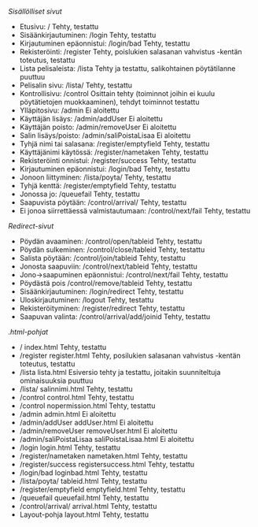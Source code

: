 *Sisällölliset sivut*

 - Etusivu:					/				Tehty, testattu  
 - Sisäänkirjautuminen:				/login				Tehty, testattu  
 - Kirjautuminen epäonnistui:			/login/bad			Tehty, testattu
 - Rekisteröinti:				/register			Tehty, poislukien salasanan vahvistus -kentän toteutus, testattu  
 - Lista pelisaleista:				/lista				Tehty ja testattu, salikohtainen pöytätilanne puuttuu
 - Pelisalin sivu:				/lista/<salinnimi>		Tehty, testattu
 - Kontrollisivu:				/control			Osittain tehty (toiminnot joihin ei kuulu pöytätietojen muokkaaminen), tehdyt toiminnot testattu 
 - Ylläpitosivu:				/admin				Ei aloitettu  
 - Käyttäjän lisäys:				/admin/addUser			Ei aloitettu  
 - Käyttäjän poisto:				/admin/removeUser		Ei aloitettu  
 - Salin lisäys/poisto:				/admin/saliPoistaLisaa		Ei aloitettu  
 - Tyhjä nimi tai salasana:			/register/emptyfield		Tehty, testattu
 - Käyttäjänimi käytössä:			/register/nametaken		Tehty, testattu  
 - Rekisteröinti onnistui:			/register/success		Tehty, testattu  
 - Kirjautuminen epäonnistui:			/login/bad			Tehty, testattu  
 - Jonoon liittyminen:				/lista/poyta/<tableid>		Tehty, testattu
 - Tyhjä kenttä:				/register/emptyfield		Tehty, testattu
 - Jonossa jo:					/queuefail			Tehty, testattu
 - Saapuvista pöytään:				/control/arrival/<tableid>	Tehty, testattu
 - Ei jonoa siirrettäessä valmistautumaan:	/control/next/fail		Tehty, testattu

*Redirect-sivut*  
  
 - Pöydän avaaminen:				/control/open/tableid		Tehty, testattu
 - Pöydän sulkeminen:				/control/close/tableid		Tehty, testattu  
 - Salista pöytään:				/control/join/tableid		Tehty, testattu
 - Jonosta saapuviin:				/control/next/tableid		Tehty, testattu
 - Jono->saapuminen epäonnistui:		/control/next/fail		Tehty, testattu
 - Pöydästä pois				/control/remove/tableid		Tehty, testattu
 - Sisäänkirjautuminen:				/login/redirect			Tehty, testattu  
 - Uloskirjautuminen:				/logout				Tehty, testattu  
 - Rekisteröityminen:				/register/redirect		Tehty, testattu
 - Saapuvan valinta:				/control/arrival/add/joinid	Tehty, testattu
    
*.html-pohjat*  
  
 - /						index.html                      Tehty, testattu  
 - /register					register.html                   Tehty, posilukien salasanan vahvistus -kentän toteutus, testattu  
 - /lista					lista.html                      Esiversio tehty ja testattu, joitakin suunniteltuja ominaisuuksia puuttuu  
 - /lista/<salinnimi>				salinnimi.html                  Tehty, testattu
 - /control					control.html                    Tehty, testattu
 - /control					nopermission.html		Tehty, testattu  
 - /admin					admin.html                      Ei aloitettu  
 - /admin/addUser				addUser.html                    Ei aloitettu  
 - /admin/removeUser				removeUser.html			Ei aloitettu  
 - /admin/saliPoistaLisaa			saliPoistaLisaa.html		Ei aloitettu  
 - /login					login.html			Tehty, testattu  
 - /register/nametaken				nametaken.html			Tehty, testattu  
 - /register/success				registersuccess.html		Tehty, testattu 
 - /login/bad					loginbad.html			Tehty, testattu  
 - /lista/poyta/<tableid>			tableid.html			Tehty, testattu
 - /register/emptyfield				emptyfield.html			Tehty, testattu
 - /queuefail					queuefail.html			Tehty, testattu
 - /control/arrival/<tableid>			arrival.html			Tehty, testattu
 - Layout-pohja					layout.html			Tehty, testattu
